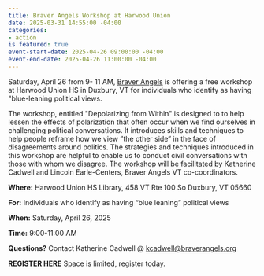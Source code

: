 ```yaml
---
title: Braver Angels Workshop at Harwood Union
date: 2025-03-31 14:55:00 -04:00
categories:
- action
is featured: true
event-start-date: 2025-04-26 09:00:00 -04:00
event-end-date: 2025-04-26 11:00:00 -04:00
---
```


Saturday, April 26 from 9- 11 AM, [Braver Angels](https://braverangels.org/) is offering a free workshop at Harwood Union HS in Duxbury, VT for individuals who identify as having "blue-leaning  political views.

The workshop, entitled  "Depolarizing from Within" is designed to to help lessen the effects of polarization that often occur when we find ourselves in challenging political conversations. It introduces skills and techniques to help people reframe how we view ”the other side” in the face of disagreements around politics. The strategies and techniques introduced in this workshop are helpful to enable us to conduct civil conversations with those with whom we disagree. The workshop will be facilitated by Katherine Cadwell and Lincoln Earle-Centers, Braver Angels VT co-coordinators. 

**Where:** Harwood Union HS Library, 458 VT Rte 100  So Duxbury, VT 05660

**For:** Individuals who identify as having “blue leaning”  political views

**When:** Saturday, April  26, 2025 

**Time:** 9:00-11:00 AM 

**Questions?** Contact Katherine Cadwell @ kcadwell@braverangels.org

**[REGISTER  HERE](https://www.eventbrite.com/e/depolarizing-ourselves-braver-angels-vt-registration-1277889675419?aff=oddtdtcreator&discount=BRAVER)** Space is limited, register today.
